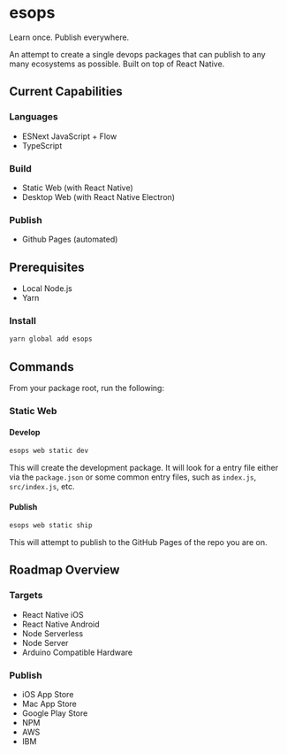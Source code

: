 # esops

Learn once. Publish everywhere.

An attempt to create a single devops packages that can publish to any many ecosystems as possible. Built on top of React Native.

## Current Capabilities

### Languages

* ESNext JavaScript + Flow
* TypeScript

### Build

* Static Web (with React Native)
* Desktop Web (with React Native Electron)

### Publish

* Github Pages (automated)

## Prerequisites

* Local Node.js
* Yarn

### Install

```bash
yarn global add esops
```

## Commands

From your package root, run the following:

### Static Web

#### Develop

```bash
esops web static dev
```

This will create the development package. It will look for a entry file either via the `package.json` or some common entry files, such as `index.js`, `src/index.js`, etc.

#### Publish

```bash
esops web static ship
```

This will attempt to publish to the GitHub Pages of the repo you are on.

## Roadmap Overview

### Targets

* React Native iOS
* React Native Android
* Node Serverless
* Node Server
* Arduino Compatible Hardware

### Publish

* iOS App Store
* Mac App Store
* Google Play Store
* NPM
* AWS
* IBM
